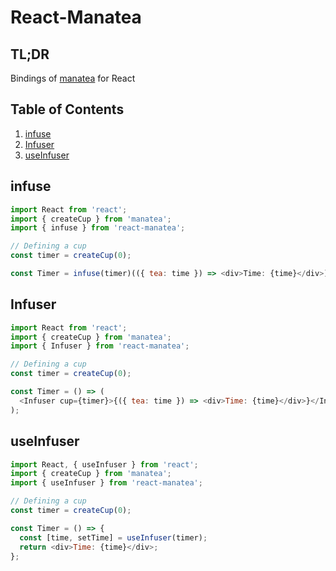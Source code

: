 # React-Manatea <!-- omit in toc -->

## TL;DR <!-- omit in toc -->

Bindings of [manatea](<[https://npmjs.](https://www.npmjs.com/package/manatea)>) for React

## Table of Contents <!-- omit in toc -->

1. [infuse](#infuse)
2. [Infuser](#infuser)
3. [useInfuser](#useinfuser)

## infuse

```js
import React from 'react';
import { createCup } from 'manatea';
import { infuse } from 'react-manatea';

// Defining a cup
const timer = createCup(0);

const Timer = infuse(timer)(({ tea: time }) => <div>Time: {time}</div>);
```

## Infuser

```js
import React from 'react';
import { createCup } from 'manatea';
import { Infuser } from 'react-manatea';

// Defining a cup
const timer = createCup(0);

const Timer = () => (
  <Infuser cup={timer}>{({ tea: time }) => <div>Time: {time}</div>}</Infuser>
);
```

## useInfuser

```js
import React, { useInfuser } from 'react';
import { createCup } from 'manatea';
import { useInfuser } from 'react-manatea';

// Defining a cup
const timer = createCup(0);

const Timer = () => {
  const [time, setTime] = useInfuser(timer);
  return <div>Time: {time}</div>;
};
```
